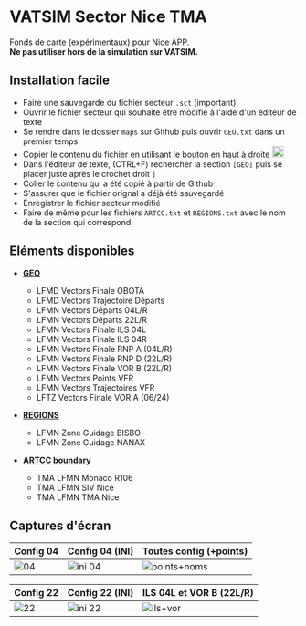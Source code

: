 # VATSIM Sector Nice TMA

Fonds de carte (expérimentaux) pour Nice APP. <br>
__Ne pas utiliser hors de la simulation sur VATSIM.__

## Installation facile

+ Faire une sauvegarde du fichier secteur `.sct` (important)
+ Ouvrir le fichier secteur qui souhaite être modifié à l'aide d'un éditeur de texte
+ Se rendre dans le dossier `maps` sur Github puis ouvrir `GEO.txt` dans un premier temps
+ Copier le contenu du fichier en utilisant le bouton en haut à droite <img width="20" alt="image" src="https://user-images.githubusercontent.com/85018190/184549238-3668333f-da8c-4e2e-a3ea-853e3d884bcb.png">
+ Dans l'éditeur de texte, (CTRL+F) rechercher la section `[GEO]` puis se placer juste après le crochet droit `]`
+ Coller le contenu qui a été copié à partir de Github
+ S'assurer que le fichier orignal a déjà été sauvegardé
+ Enregistrer le fichier secteur modifié
+ Faire de même pour les fichiers `ARTCC.txt` et `REGIONS.txt` avec le nom de la section qui correspond

## Eléments disponibles

+ <ins>**GEO**</ins>
	+ LFMD Vectors Finale OBOTA
	+ LFMD Vectors Trajectoire Départs
	+ LFMN Vectors Départs 04L/R
	+ LFMN Vectors Départs 22L/R
	+ LFMN Vectors Finale ILS 04L
	+ LFMN Vectors Finale ILS 04R
	+ LFMN Vectors Finale RNP A (04L/R)
	+ LFMN Vectors Finale RNP D (22L/R)
	+ LFMN Vectors Finale VOR B (22L/R)
	+ LFMN Vectors Points VFR
	+ LFMN Vectors Trajectoires VFR
	+ LFTZ Vectors Finale VOR A (06/24)<br>

+ <ins>**REGIONS**</ins>
	+ LFMN Zone Guidage BISBO
	+ LFMN Zone Guidage NANAX<br>

+ <ins>**ARTCC boundary**</ins>
	+ TMA LFMN Monaco R106
	+ TMA LFMN SIV Nice
	+ TMA LFMN TMA Nice<br>

## Captures d'écran

| Config 04 | Config 04 (INI) | Toutes config (+points) |
| ------------- | ------------- | ------------- |
| ![04](https://user-images.githubusercontent.com/85018190/216082855-b14ad46c-d7cb-4f37-8984-c86a16ab3ac1.jpg) | ![ini 04](https://user-images.githubusercontent.com/85018190/216082870-235aeeb4-52d4-48b7-94e6-6a4afba824da.jpg) | ![points+noms](https://user-images.githubusercontent.com/85018190/216082900-b33a6ef2-f023-4810-8006-95849a0b18d9.jpg) |

| Config 22 | Config 22 (INI) | ILS 04L et VOR B (22L/R) |
| ------------- | ------------- | ------------- |
| ![22](https://user-images.githubusercontent.com/85018190/216083026-8e020b36-3226-453e-9770-be9f350dcff3.jpg) | ![ini 22](https://user-images.githubusercontent.com/85018190/216083057-191b77f5-af13-4ccc-a976-23859bfe6673.jpg) | ![ils+vor](https://user-images.githubusercontent.com/85018190/216083107-0e5e0497-e207-44b5-a277-0e18d1b08f58.jpg) |
